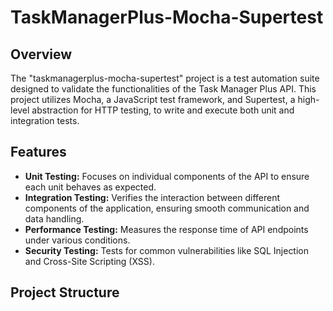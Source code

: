 # TaskManagerPlus-Mocha-Supertest

## Overview
The "taskmanagerplus-mocha-supertest" project is a test automation suite designed to validate the functionalities of the Task Manager Plus API. This project utilizes Mocha, a JavaScript test framework, and Supertest, a high-level abstraction for HTTP testing, to write and execute both unit and integration tests.

## Features
- **Unit Testing:** Focuses on individual components of the API to ensure each unit behaves as expected.
- **Integration Testing:** Verifies the interaction between different components of the application, ensuring smooth communication and data handling.
- **Performance Testing:** Measures the response time of API endpoints under various conditions.
- **Security Testing:** Tests for common vulnerabilities like SQL Injection and Cross-Site Scripting (XSS).

## Project Structure
